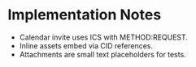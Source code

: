 # Implementation Notes
- Calendar invite uses ICS with METHOD:REQUEST.
- Inline assets embed via CID references.
- Attachments are small text placeholders for tests.
